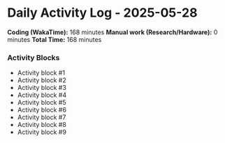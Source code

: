 # Daily Activity Log - 2025-05-28

**Coding (WakaTime):** 168 minutes
**Manual work (Research/Hardware):** 0 minutes
**Total Time:** 168 minutes

### Activity Blocks
- Activity block #1
- Activity block #2
- Activity block #3
- Activity block #4
- Activity block #5
- Activity block #6
- Activity block #7
- Activity block #8
- Activity block #9
